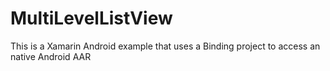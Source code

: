 # MultiLevelListView
This is a Xamarin Android example that uses a Binding project to access an native Android AAR
